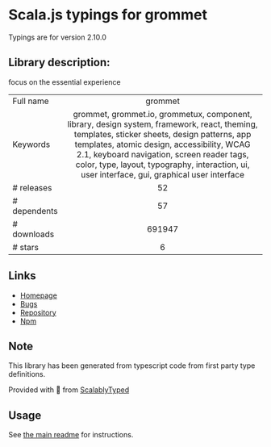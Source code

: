 
# Scala.js typings for grommet

Typings are for version 2.10.0

## Library description:
focus on the essential experience

|                    |                 |
| ------------------ | :-------------: |
| Full name          | grommet |
| Keywords           | grommet, grommet.io, grommetux, component, library, design system, framework, react, theming, templates, sticker sheets, design patterns, app templates, atomic design, accessibility, WCAG 2.1, keyboard navigation, screen reader tags, color, type, layout, typography, interaction, ui, user interface, gui, graphical user interface |
| # releases         | 52 |
| # dependents       | 57 |
| # downloads        | 691947 |
| # stars            | 6 |

## Links
- [Homepage](http://grommet.io)
- [Bugs](https://github.com/grommet/grommet/issues)
- [Repository](https://github.com/grommet/grommet)
- [Npm](https://www.npmjs.com/package/grommet)
    


## Note
This library has been generated from typescript code from first party type definitions.

Provided with :purple_heart: from [ScalablyTyped](https://github.com/oyvindberg/ScalablyTyped)

## Usage
See [the main readme](../../readme.md) for instructions.



